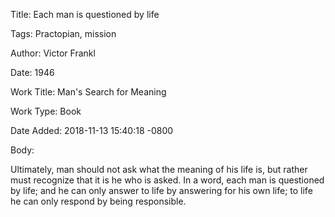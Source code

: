 Title:  Each man is questioned by life

Tags:   Practopian, mission

Author: Victor Frankl

Date:   1946

Work Title: Man's Search for Meaning

Work Type: Book

Date Added: 2018-11-13 15:40:18 -0800

Body: 

Ultimately, man should not ask what the meaning of his life is, but rather must recognize that it is he who is asked. In a word, each man is questioned by life; and he can only answer to life by answering for his own life; to life he can only respond by being responsible.

